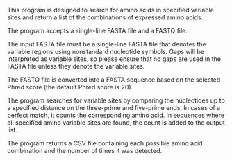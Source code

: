 
This program is designed to search for amino acids in specified variable sites and return a list of the combinations of expressed amino acids.

The program accepts a single-line FASTA file and a FASTQ file.

The input FASTA file must be a single-line FASTA file that denotes the variable regions using nonstandard nucleotide symbols. Gaps will be interpreted as variable sites, so please ensure that no gaps are used in the FASTA file unless they denote the variable sites.

The FASTQ file is converted into a FASTA sequence based on the selected Phred score (the default Phred score is 20).

The program searches for variable sites by comparing the nucleotides up to a specified distance on the three-prime and five-prime ends. In cases of a perfect match, it counts the corresponding amino acid. In sequences where all specified amino variable sites are found, the count is added to the output list.

The program returns a CSV file containing each possible amino acid combination and the number of times it was detected.